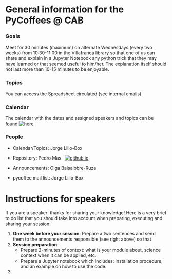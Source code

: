 # General information for the PyCoffees @ CAB

### Goals 
Meet for 30 minutes (maximum) on alternate Wednesdays (every two weeks) from 10:30-11:00 in the Villafranca library so that one of us can share and explain in a Jupyter Notebook any python trick that they may have learned or that seemed useful to him/her. The explanation itself should not last more than 10-15 minutes to be enjoyable.

### Topics
You can access the Spreadsheet circulated (see internal emails)

### Calendar
The calendar with the dates and assigned speakers and topics can be found [![here](https://img.shields.io/badge/here-click!-white?style=social)](https://github.com/PyCoffees/calendar)

### People
* Calendar/Topics: Jorge Lillo-Box

* Repository: Pedro Mas &nbsp; [![github.io](https://img.shields.io/badge/Github_Page-pedromasb-blue?style=square&logo=github&labelColor=%237f8082&color=%23e67264)](https://pedromasb.github.io/)
* Announcements: Olga Balsalobre-Ruza
* pycoffee mail list: Jorge Lillo-Box

# Instructions for speakers

If you are a speaker: thanks for sharing your knowledge! Here is a very brief to do list that you should take into account when preparing, executing and sharing your session:
1. **One week before your session**: Prepare a two sentences and send them to the announcements responsible (see right above) so that   
2. **Session preparation**:
   * Prepare 2-minutes of context: what is your module about, science context when it can be applied, etc.
   * Prepare a Jupyter notebook which includes: installation procedure, and an example on how to use the code.
3. 
